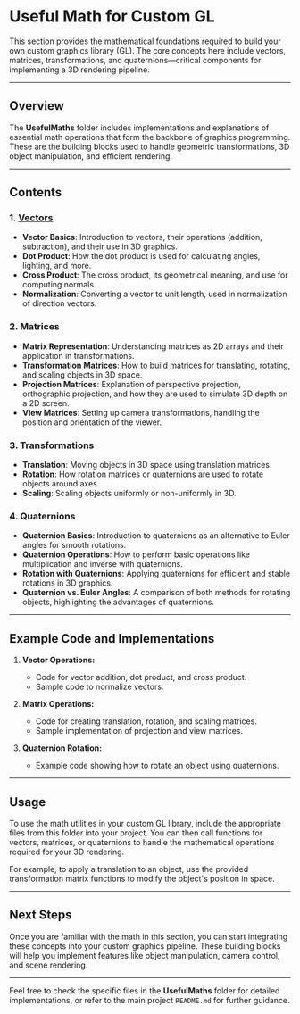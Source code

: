# Useful Math for Custom GL

This section provides the mathematical foundations required to build your own custom graphics library (GL). The core concepts here include vectors, matrices, transformations, and quaternions—critical components for implementing a 3D rendering pipeline.

---

## Overview

The **UsefulMaths** folder includes implementations and explanations of essential math operations that form the backbone of graphics programming. These are the building blocks used to handle geometric transformations, 3D object manipulation, and efficient rendering.

---

## Contents

### 1. [Vectors](Vectors/README.MD)
- **Vector Basics**: Introduction to vectors, their operations (addition, subtraction), and their use in 3D graphics.
- **Dot Product**: How the dot product is used for calculating angles, lighting, and more.
- **Cross Product**: The cross product, its geometrical meaning, and use for computing normals.
- **Normalization**: Converting a vector to unit length, used in normalization of direction vectors.

### 2. Matrices
- **Matrix Representation**: Understanding matrices as 2D arrays and their application in transformations.
- **Transformation Matrices**: How to build matrices for translating, rotating, and scaling objects in 3D space.
- **Projection Matrices**: Explanation of perspective projection, orthographic projection, and how they are used to simulate 3D depth on a 2D screen.
- **View Matrices**: Setting up camera transformations, handling the position and orientation of the viewer.

### 3. Transformations
- **Translation**: Moving objects in 3D space using translation matrices.
- **Rotation**: How rotation matrices or quaternions are used to rotate objects around axes.
- **Scaling**: Scaling objects uniformly or non-uniformly in 3D.

### 4. Quaternions
- **Quaternion Basics**: Introduction to quaternions as an alternative to Euler angles for smooth rotations.
- **Quaternion Operations**: How to perform basic operations like multiplication and inverse with quaternions.
- **Rotation with Quaternions**: Applying quaternions for efficient and stable rotations in 3D graphics.
- **Quaternion vs. Euler Angles**: A comparison of both methods for rotating objects, highlighting the advantages of quaternions.

---

## Example Code and Implementations

1. **Vector Operations:**
   - Code for vector addition, dot product, and cross product.
   - Sample code to normalize vectors.

2. **Matrix Operations:**
   - Code for creating translation, rotation, and scaling matrices.
   - Sample implementation of projection and view matrices.

3. **Quaternion Rotation:**
   - Example code showing how to rotate an object using quaternions.

---

## Usage

To use the math utilities in your custom GL library, include the appropriate files from this folder into your project. You can then call functions for vectors, matrices, or quaternions to handle the mathematical operations required for your 3D rendering.

For example, to apply a translation to an object, use the provided transformation matrix functions to modify the object's position in space.

---

## Next Steps

Once you are familiar with the math in this section, you can start integrating these concepts into your custom graphics pipeline. These building blocks will help you implement features like object manipulation, camera control, and scene rendering.

---

Feel free to check the specific files in the **UsefulMaths** folder for detailed implementations, or refer to the main project `README.md` for further guidance.
